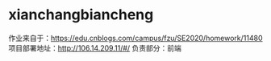 # xianchangbiancheng
作业来自于：https://edu.cnblogs.com/campus/fzu/SE2020/homework/11480
项目部署地址：http://106.14.209.11/#/
负责部分：前端
